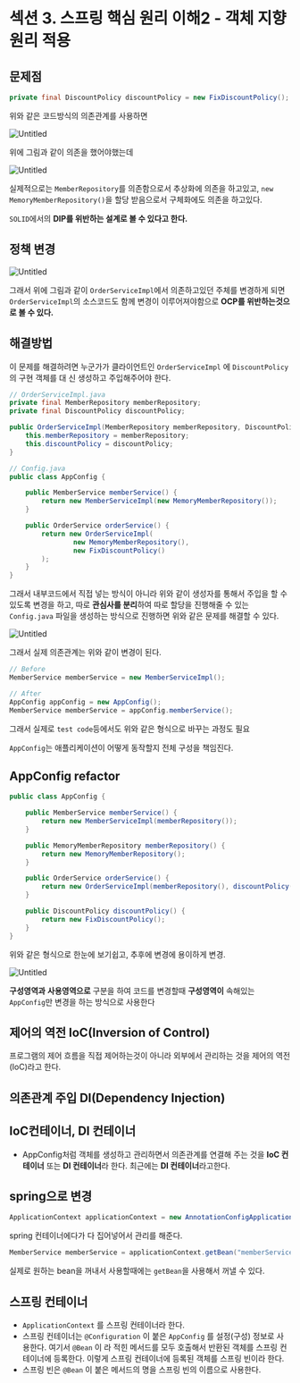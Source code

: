 # 섹션 3. 스프링 핵심 원리 이해2 - 객체 지향 원리 적용

## 문제점

```java
private final DiscountPolicy discountPolicy = new FixDiscountPolicy();
```

위와 같은 코드방식의 의존관계를 사용하면

![Untitled](../img/junmkang_204.png)

위에 그림과 같이 의존을 했어야했는데

![Untitled](../img/junmkang_205.png)

실제적으로는 `MemberRepository`를 의존함으로서 추상화에 의존을 하고있고,
`new MemoryMemberRepository()`을  할당 받음으로서 구체화에도 의존을 하고있다.

`SOLID`에서의 **DIP를 위반하는 설계로 볼 수 있다고 한다.**

## 정책 변경

![Untitled](../img/junmkang_206.png)

그래서 위에 그림과 같이 `OrderServiceImpl`에서 의존하고있던 주체를 변경하게 되면
`OrderServiceImpl`의 소스코드도 함께 변경이 이루어져야함으로 **OCP를 위반하는것으로 볼 수 있다.**

## 해결방법

이 문제를 해결하려면 누군가가 클라이언트인 `OrderServiceImpl` 에 `DiscountPolicy` 의 구현 객체를 대 신 생성하고 주입해주어야 한다.

```java
// OrderServiceImpl.java
private final MemberRepository memberRepository;
private final DiscountPolicy discountPolicy;

public OrderServiceImpl(MemberRepository memberRepository, DiscountPolicy discountPolicy) {
    this.memberRepository = memberRepository;
    this.discountPolicy = discountPolicy;
}

// Config.java
public class AppConfig {

    public MemberService memberService() {
        return new MemberServiceImpl(new MemoryMemberRepository());
    }

    public OrderService orderService() {
        return new OrderServiceImpl(
                new MemoryMemberRepository(),
                new FixDiscountPolicy()
        );
    }
}
```

그래서 내부코드에서 직접 넣는 방식이 아니라 위와 같이 생성자를 통해서 주입을 할 수 있도록 변경을 하고,
따로 **관심사를 분리**하여 따로 할당을 진행해줄 수 있는 `Config.java` 파일을 생성하는 방식으로 진행하면 위와 같은 문제를 해결할 수 있다.

![Untitled](../img/junmkang_204.png)

그래서 실제 의존관계는 위와 같이 변경이 된다.

```java
// Before
MemberService memberService = new MemberServiceImpl();

// After
AppConfig appConfig = new AppConfig();
MemberService memberService = appConfig.memberService();
```

그래서 실제로 `test code`등에서도 위와 같은 형식으로 바꾸는 과정도 필요

`AppConfig`는 애플리케이션이 어떻게 동작할지 전체 구성을 책임진다.

## AppConfig refactor

```java
public class AppConfig {

    public MemberService memberService() {
        return new MemberServiceImpl(memberRepository());
    }

    public MemoryMemberRepository memberRepository() {
        return new MemoryMemberRepository();
    }

    public OrderService orderService() {
        return new OrderServiceImpl(memberRepository(), discountPolicy());
    }

    public DiscountPolicy discountPolicy() {
        return new FixDiscountPolicy();
    }
}
```

위와 같은 형식으로 한눈에 보기쉽고, 추후에 변경에 용이하게 변경.

![Untitled](../img/junmkang_207.png)

**구성영역과** **사용영역으로** 구분을 하여 코드를 변경할때 **구성영역이** 속해있는 `AppConfig`만 변경을 하는 방식으로 사용한다

## **제어의 역전** IoC(Inversion of Control)

프로그램의 제어 흐름을 직접 제어하는것이 아니라 외부에서 관리하는 것을 제어의 역전(IoC)라고 한다.

## **의존관계 주입** DI(Dependency Injection)

## IoC컨테이너, DI 컨테이너

- AppConfig처럼 객체를 생성하고 관리하면서 의존관계를 연결해 주는 것을 
**IoC 컨테이너** 또는 **DI 컨테이너**라 한다.
최근에는 **DI 컨테이너**라고한다.

## spring으로 변경

```java
ApplicationContext applicationContext = new AnnotationConfigApplicationContext(AppConfig.class);
```

spring 컨테이너에다가 다 집어넣어서 관리를 해준다.

```java
MemberService memberService = applicationContext.getBean("memberService", MemberService.class);
```

실제로 원하는 bean을 꺼내서 사용할때에는 `getBean`을 사용해서 꺼낼 수 있다.

## 스프링 컨테이너

- `ApplicationContext` 를 스프링 컨테이너라 한다.
- 스프링 컨테이너는 `@Configuration` 이 붙은 `AppConfig` 를 설정(구성) 정보로 사용한다. 여기서 `@Bean` 이 라 적힌 메서드를 모두 호출해서 반환된 객체를 스프링 컨테이너에 등록한다. 이렇게 스프링 컨테이너에 등록된 객체를 스프링 빈이라 한다.
- 스프링 빈은 `@Bean` 이 붙은 메서드의 명을 스프링 빈의 이름으로 사용한다.
